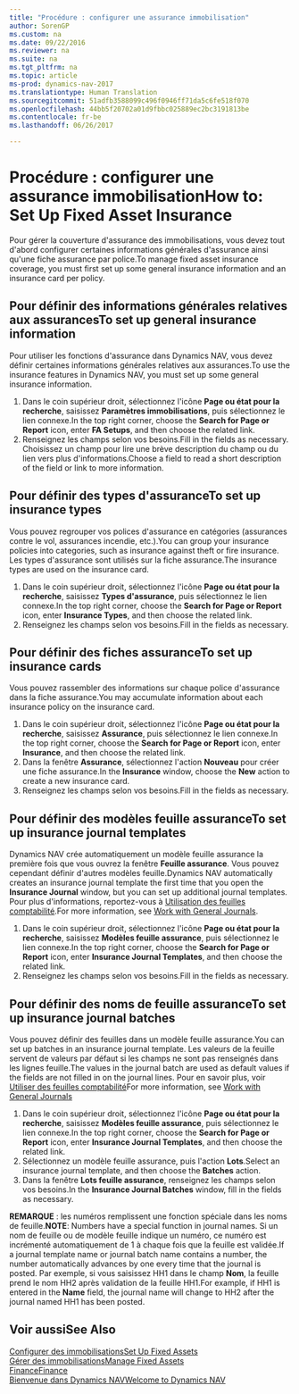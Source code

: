 ```yaml
---
title: "Procédure : configurer une assurance immobilisation"
author: SorenGP
ms.custom: na
ms.date: 09/22/2016
ms.reviewer: na
ms.suite: na
ms.tgt_pltfrm: na
ms.topic: article
ms-prod: dynamics-nav-2017
ms.translationtype: Human Translation
ms.sourcegitcommit: 51adfb3588099c496f0946ff71da5c6fe518f070
ms.openlocfilehash: 44bb5f20702a01d9fbbc025889ec2bc3191813be
ms.contentlocale: fr-be
ms.lasthandoff: 06/26/2017

---
```


# <a name="how-to-set-up-fixed-asset-insurance"></a><span data-ttu-id="2a4f4-102">Procédure : configurer une assurance immobilisation</span><span class="sxs-lookup"><span data-stu-id="2a4f4-102">How to: Set Up Fixed Asset Insurance</span></span>
<span data-ttu-id="2a4f4-103">Pour gérer la couverture d'assurance des immobilisations, vous devez tout d'abord configurer certaines informations générales d'assurance ainsi qu'une fiche assurance par police.</span><span class="sxs-lookup"><span data-stu-id="2a4f4-103">To manage fixed asset insurance coverage, you must first set up some general insurance information and an insurance card per policy.</span></span>

## <a name="to-set-up-general-insurance-information"></a><span data-ttu-id="2a4f4-104">Pour définir des informations générales relatives aux assurances</span><span class="sxs-lookup"><span data-stu-id="2a4f4-104">To set up general insurance information</span></span>  
<span data-ttu-id="2a4f4-105">Pour utiliser les fonctions d'assurance dans Dynamics NAV, vous devez définir certaines informations générales relatives aux assurances.</span><span class="sxs-lookup"><span data-stu-id="2a4f4-105">To use the insurance features in Dynamics NAV, you must set up some general insurance information.</span></span>  
1. <span data-ttu-id="2a4f4-106">Dans le coin supérieur droit, sélectionnez l'icône **Page ou état pour la recherche**, saisissez **Paramètres immobilisations**, puis sélectionnez le lien connexe.</span><span class="sxs-lookup"><span data-stu-id="2a4f4-106">In the top right corner, choose the **Search for Page or Report** icon, enter **FA Setups**, and then choose the related link.</span></span>  
2. <span data-ttu-id="2a4f4-107">Renseignez les champs selon vos besoins.</span><span class="sxs-lookup"><span data-stu-id="2a4f4-107">Fill in the fields as necessary.</span></span> <span data-ttu-id="2a4f4-108">Choisissez un champ pour lire une brève description du champ ou du lien vers plus d'informations.</span><span class="sxs-lookup"><span data-stu-id="2a4f4-108">Choose a field to read a short description of the field or link to more information.</span></span>  

## <a name="to-set-up-insurance-types"></a><span data-ttu-id="2a4f4-109">Pour définir des types d'assurance</span><span class="sxs-lookup"><span data-stu-id="2a4f4-109">To set up insurance types</span></span>  
<span data-ttu-id="2a4f4-110">Vous pouvez regrouper vos polices d'assurance en catégories (assurances contre le vol, assurances incendie, etc.).</span><span class="sxs-lookup"><span data-stu-id="2a4f4-110">You can group your insurance policies into categories, such as insurance against theft or fire insurance.</span></span> <span data-ttu-id="2a4f4-111">Les types d'assurance sont utilisés sur la fiche assurance.</span><span class="sxs-lookup"><span data-stu-id="2a4f4-111">The insurance types are used on the insurance card.</span></span>
1. <span data-ttu-id="2a4f4-112">Dans le coin supérieur droit, sélectionnez l'icône **Page ou état pour la recherche**, saisissez **Types d'assurance**, puis sélectionnez le lien connexe.</span><span class="sxs-lookup"><span data-stu-id="2a4f4-112">In the top right corner, choose the **Search for Page or Report** icon, enter **Insurance Types**, and then choose the related link.</span></span>  
2. <span data-ttu-id="2a4f4-113">Renseignez les champs selon vos besoins.</span><span class="sxs-lookup"><span data-stu-id="2a4f4-113">Fill in the fields as necessary.</span></span>

## <a name="to-set-up-insurance-cards"></a><span data-ttu-id="2a4f4-114">Pour définir des fiches assurance</span><span class="sxs-lookup"><span data-stu-id="2a4f4-114">To set up insurance cards</span></span>  
<span data-ttu-id="2a4f4-115">Vous pouvez rassembler des informations sur chaque police d'assurance dans la fiche assurance.</span><span class="sxs-lookup"><span data-stu-id="2a4f4-115">You may accumulate information about each insurance policy on the insurance card.</span></span>  
1. <span data-ttu-id="2a4f4-116">Dans le coin supérieur droit, sélectionnez l'icône **Page ou état pour la recherche**, saisissez **Assurance**, puis sélectionnez le lien connexe.</span><span class="sxs-lookup"><span data-stu-id="2a4f4-116">In the top right corner, choose the **Search for Page or Report** icon, enter **Insurance**, and then choose the related link.</span></span>  
2. <span data-ttu-id="2a4f4-117">Dans la fenêtre **Assurance**, sélectionnez l'action **Nouveau** pour créer une fiche assurance.</span><span class="sxs-lookup"><span data-stu-id="2a4f4-117">In the **Insurance** window, choose the **New** action to create a  new insurance card.</span></span>  
3. <span data-ttu-id="2a4f4-118">Renseignez les champs selon vos besoins.</span><span class="sxs-lookup"><span data-stu-id="2a4f4-118">Fill in the fields as necessary.</span></span>

## <a name="to-set-up-insurance-journal-templates"></a><span data-ttu-id="2a4f4-119">Pour définir des modèles feuille assurance</span><span class="sxs-lookup"><span data-stu-id="2a4f4-119">To set up insurance journal templates</span></span>  
<span data-ttu-id="2a4f4-120">Dynamics NAV crée automatiquement un modèle feuille assurance la première fois que vous ouvrez la fenêtre **Feuille assurance**. Vous pouvez cependant définir d'autres modèles feuille.</span><span class="sxs-lookup"><span data-stu-id="2a4f4-120">Dynamics NAV automatically creates an insurance journal template the first time that you open the **Insurance Journal** window, but you can set up additional journal templates.</span></span> <span data-ttu-id="2a4f4-121">Pour plus d'informations, reportez-vous à [Utilisation des feuilles comptabilité](ui-work-general-journals.md).</span><span class="sxs-lookup"><span data-stu-id="2a4f4-121">For more information, see [Work with General Journals](ui-work-general-journals.md).</span></span>  
1. <span data-ttu-id="2a4f4-122">Dans le coin supérieur droit, sélectionnez l'icône **Page ou état pour la recherche**, saisissez **Modèles feuille assurance**, puis sélectionnez le lien connexe.</span><span class="sxs-lookup"><span data-stu-id="2a4f4-122">In the top right corner, choose the **Search for Page or Report** icon, enter **Insurance Journal Templates**, and then choose the related link.</span></span>  
2. <span data-ttu-id="2a4f4-123">Renseignez les champs selon vos besoins.</span><span class="sxs-lookup"><span data-stu-id="2a4f4-123">Fill in the fields as necessary.</span></span>

## <a name="to-set-up-insurance-journal-batches"></a><span data-ttu-id="2a4f4-124">Pour définir des noms de feuille assurance</span><span class="sxs-lookup"><span data-stu-id="2a4f4-124">To set up insurance journal batches</span></span>  
<span data-ttu-id="2a4f4-125">Vous pouvez définir des feuilles dans un modèle feuille assurance.</span><span class="sxs-lookup"><span data-stu-id="2a4f4-125">You can set up batches in an insurance journal template.</span></span> <span data-ttu-id="2a4f4-126">Les valeurs de la feuille servent de valeurs par défaut si les champs ne sont pas renseignés dans les lignes feuille.</span><span class="sxs-lookup"><span data-stu-id="2a4f4-126">The values in the journal batch are used as default values if the fields are not filled in on the journal lines.</span></span> <span data-ttu-id="2a4f4-127">Pour en savoir plus, voir [Utiliser des feuilles comptabilité](ui-work-general-journals.md)</span><span class="sxs-lookup"><span data-stu-id="2a4f4-127">For more information, see [Work with General Journals](ui-work-general-journals.md)</span></span>  
1. <span data-ttu-id="2a4f4-128">Dans le coin supérieur droit, sélectionnez l'icône **Page ou état pour la recherche**, saisissez **Modèles feuille assurance**, puis sélectionnez le lien connexe.</span><span class="sxs-lookup"><span data-stu-id="2a4f4-128">In the top right corner, choose the **Search for Page or Report** icon, enter **Insurance Journal Templates**, and then choose the related link.</span></span>  
2. <span data-ttu-id="2a4f4-129">Sélectionnez un modèle feuille assurance, puis l'action **Lots**.</span><span class="sxs-lookup"><span data-stu-id="2a4f4-129">Select an insurance journal template, and then choose the **Batches** action.</span></span>
3. <span data-ttu-id="2a4f4-130">Dans la fenêtre **Lots feuille assurance**, renseignez les champs selon vos besoins.</span><span class="sxs-lookup"><span data-stu-id="2a4f4-130">In the **Insurance Journal Batches** window, fill in the fields as necessary.</span></span>

<span data-ttu-id="2a4f4-131">**REMARQUE** : les numéros remplissent une fonction spéciale dans les noms de feuille.</span><span class="sxs-lookup"><span data-stu-id="2a4f4-131">**NOTE**: Numbers have a special function in journal names.</span></span> <span data-ttu-id="2a4f4-132">Si un nom de feuille ou de modèle feuille indique un numéro, ce numéro est incrémenté automatiquement de 1 à chaque fois que la feuille est validée.</span><span class="sxs-lookup"><span data-stu-id="2a4f4-132">If a journal template name or journal batch name contains a number, the number automatically advances by one every time that the journal is posted.</span></span> <span data-ttu-id="2a4f4-133">Par exemple, si vous saisissez HH1 dans le champ **Nom**, la feuille prend le nom HH2 après validation de la feuille HH1.</span><span class="sxs-lookup"><span data-stu-id="2a4f4-133">For example, if HH1 is entered in the **Name** field, the journal name will change to HH2 after the journal named HH1 has been posted.</span></span>

## <a name="see-also"></a><span data-ttu-id="2a4f4-134">Voir aussi</span><span class="sxs-lookup"><span data-stu-id="2a4f4-134">See Also</span></span>
[<span data-ttu-id="2a4f4-135">Configurer des immobilisations</span><span class="sxs-lookup"><span data-stu-id="2a4f4-135">Set Up Fixed Assets</span></span>](fa-setup.md)  
[<span data-ttu-id="2a4f4-136">Gérer des immobilisations</span><span class="sxs-lookup"><span data-stu-id="2a4f4-136">Manage Fixed Assets</span></span>](fa-manage.md)  
[<span data-ttu-id="2a4f4-137">Finance</span><span class="sxs-lookup"><span data-stu-id="2a4f4-137">Finance</span></span>](finance-setup.md)  
[<span data-ttu-id="2a4f4-138">Bienvenue dans Dynamics NAV</span><span class="sxs-lookup"><span data-stu-id="2a4f4-138">Welcome to Dynamics NAV</span></span>](across-get-started.md)

